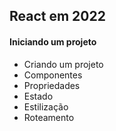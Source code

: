 ## React em 2022

#### Iniciando um projeto

- Criando um projeto
- Componentes
- Propriedades
- Estado
- Estilização
- Roteamento
